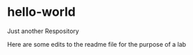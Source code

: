 # hello-world
Just another Respository

Here are some edits to the readme file for the purpose of a lab
